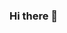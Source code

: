 ### Hi there 👋

<!--
**OgzSltkBgr/OgzSltkBgr** is a ✨ _special_ ✨ repository because its `README.md` (this file) appears on your GitHub profile.
[This is an image](https://myoctocat.com/assets/images/base-octocat.svg)
Here are some ideas to get you started:

- 🔭 I’m currently working on ...
- 🌱 I’m currently learning #Java #Selenium #Lambda #API
- 👯 I’m looking to collaborate on ...
- 🤔 I’m looking for help with ...
- 💬 Ask me about ...
- 📫 How to reach me: ...
- 😄 Pronouns: ...
- ⚡ Fun fact: ...https://twitter.com/ogzsltkbgr
-->
